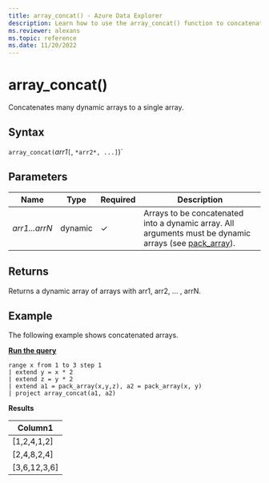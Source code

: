 ```yaml
---
title: array_concat() - Azure Data Explorer
description: Learn how to use the array_concat() function to concatenate many dynamic arrays to a single array.
ms.reviewer: alexans
ms.topic: reference
ms.date: 11/20/2022
---
```

# array_concat()

Concatenates many dynamic arrays to a single array.

## Syntax

`array_concat(`*arr1*`[`, `*arr2*, ...]`)`

## Parameters

| Name | Type | Required | Description |
|--|--|--|--|
| *arr1...arrN* | dynamic | &check; |Arrays to be concatenated into a dynamic array. All arguments must be dynamic arrays (see [pack_array](packarrayfunction.md)).|

## Returns

Returns a dynamic array of arrays with arr1, arr2, ... , arrN.

## Example

The following example shows concatenated arrays.

[**Run the query**](https://dataexplorer.azure.com/clusters/help/databases/Samples?query=H4sIAAAAAAAAA13LMQ6DMAxG4b1S7/CPBGUJnXsWZKUuEogkcj3EiMMTmCrWT+8JpYlR8ZW8IkAzXvgpF4TnYwdX5fSB4d2SHsOfbc3sZhQaForLSCJkXfXmN+dBw91h7vyK5Jmj4uIx5hRJOwrn4Q5bQXxcmgAAAA==)

```kusto
range x from 1 to 3 step 1
| extend y = x * 2
| extend z = y * 2
| extend a1 = pack_array(x,y,z), a2 = pack_array(x, y)
| project array_concat(a1, a2)
```

**Results**

|Column1|
|---|
|[1,2,4,1,2]|
|[2,4,8,2,4]|
|[3,6,12,3,6]|
